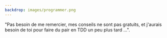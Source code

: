 ```yaml
---
backdrop: images/programmer.png
---
```


"Pas besoin de me remercier, mes conseils ne sont pas gratuits, et j'aurais besoin de toi pour faire du pair en TDD un peu plus tard ...".

<Page url="/rose-doree/103" instructions="" action="Aller voir les Craft Punk" condition="none" />
<Page url="/rose-doree/104" instructions="" action="Aller voir du côté des archives" condition="none" />

